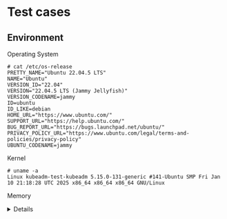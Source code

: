 # Test cases

## Environment

Operating System
```
# cat /etc/os-release
PRETTY_NAME="Ubuntu 22.04.5 LTS"
NAME="Ubuntu"
VERSION_ID="22.04"
VERSION="22.04.5 LTS (Jammy Jellyfish)"
VERSION_CODENAME=jammy
ID=ubuntu
ID_LIKE=debian
HOME_URL="https://www.ubuntu.com/"
SUPPORT_URL="https://help.ubuntu.com/"
BUG_REPORT_URL="https://bugs.launchpad.net/ubuntu/"
PRIVACY_POLICY_URL="https://www.ubuntu.com/legal/terms-and-policies/privacy-policy"
UBUNTU_CODENAME=jammy
```

Kernel
```
# uname -a
Linux kubeadm-test-kubeadm 5.15.0-131-generic #141-Ubuntu SMP Fri Jan 10 21:18:28 UTC 2025 x86_64 x86_64 x86_64 GNU/Linux
```

Memory
<details>
```
# lsmem
RANGE                                 SIZE  STATE REMOVABLE  BLOCK
0x0000000000000000-0x00000000bfffffff   3G online       yes   0-23
0x0000000100000000-0x000000043fffffff  13G online       yes 32-135

Memory block size:       128M
Total online memory:      16G
Total offline memory:      0B
```
</details>

CPU
<details>
```
Architecture:             x86_64
  CPU op-mode(s):         32-bit, 64-bit
  Address sizes:          42 bits physical, 48 bits virtual
  Byte Order:             Little Endian
CPU(s):                   4
  On-line CPU(s) list:    0-3
Vendor ID:                GenuineIntel
  Model name:             Intel(R) Xeon(R) Gold 6151 CPU @ 3.00GHz
    CPU family:           6
    Model:                85
    Thread(s) per core:   2
    Core(s) per socket:   2
    Socket(s):            1
    Stepping:             4
    BogoMIPS:             6000.00
    Flags:                fpu vme de pse tsc msr pae mce cx8 apic sep mtrr pge mca cmov pat pse36 clflush mmx fxsr sse sse2 ss
                           ht syscall nx pdpe1gb rdtscp lm constant_tsc rep_good nopl xtopology nonstop_tsc cpuid tsc_known_fr
                          eq pni pclmulqdq ssse3 fma cx16 pcid sse4_1 sse4_2 x2apic movbe popcnt tsc_deadline_timer aes xsave
                          avx f16c rdrand hypervisor lahf_lm abm 3dnowprefetch invpcid_single pti ssbd ibrs ibpb stibp fsgsbas
                          e tsc_adjust bmi1 hle avx2 smep bmi2 erms invpcid rtm mpx avx512f avx512dq rdseed adx smap clflushop
                          t clwb avx512cd avx512bw avx512vl xsaveopt xsavec xgetbv1 arat md_clear flush_l1d arch_capabilities
Virtualization features:
  Hypervisor vendor:      KVM
  Virtualization type:    full
Caches (sum of all):
  L1d:                    64 KiB (2 instances)
  L1i:                    64 KiB (2 instances)
  L2:                     2 MiB (2 instances)
  L3:                     24.8 MiB (1 instance)
NUMA:
  NUMA node(s):           1
  NUMA node0 CPU(s):      0-3
Vulnerabilities:
  Gather data sampling:   Unknown: Dependent on hypervisor status
  Itlb multihit:          KVM: Mitigation: VMX unsupported
  L1tf:                   Mitigation; PTE Inversion
  Mds:                    Mitigation; Clear CPU buffers; SMT Host state unknown
  Meltdown:               Mitigation; PTI
  Mmio stale data:        Mitigation; Clear CPU buffers; SMT Host state unknown
  Reg file data sampling: Not affected
  Retbleed:               Mitigation; IBRS
  Spec rstack overflow:   Not affected
  Spec store bypass:      Mitigation; Speculative Store Bypass disabled via prctl and seccomp
  Spectre v1:             Mitigation; usercopy/swapgs barriers and __user pointer sanitization
  Spectre v2:             Mitigation; IBRS; IBPB conditional; STIBP conditional; RSB filling; PBRSB-eIBRS Not affected; BHI SW
                           loop, KVM SW loop
  Srbds:                  Not affected
  Tsx async abort:        Mitigation; Clear CPU buffers; SMT Host state unknow
```
</details>

memory stat

```
# free -h
               total        used        free      shared  buff/cache   available
Mem:            15Gi       1.8Gi        11Gi       1.8Gi       2.8Gi        11Gi
```

urls.txt
```
  urls.txt: |
    https://k8sblog.eumel.de
    https://github.com/eumel8/cosignwebhook/blob/main/README.md
    https://api.github.com/repos/eumel8/cosignwebhook
```

## Models

An LLM stands for Large Language Model, an AI system trained on vast text data to generate human-like text. The term "7b" refers to a 7 billion parameter model, often called a 7B model due to its size in billions (answer by Deepseek-R1)

### codellama:7b

A large language model that can use text prompts to generate and discuss code.

Company: Meta

Link: [https://ollama.com/library/codellama:7b](https://ollama.com/library/codellama:7b)

### deepseek-r1:7b

DeepSeek's first-generation of reasoning models with comparable performance to OpenAI-o1, including six dense models distilled from DeepSeek-R1 based on Llama and Qwen.

Company: Deepseek (CN)

Link: [https://ollama.com/library/deepseek-r1:7b](https://ollama.com/library/deepseek-r1:7b)

### dolphin3:latest

Dolphin 3.0 Llama 3.1 8B 🐬 is the next generation of the Dolphin series of instruct-tuned models designed to be the ultimate general purpose local model, enabling coding, math, agentic, function calling, and general use cases.

Link: [https://ollama.com/library/dolphin3:latest](https://ollama.com/library/dolphin3:latest)

### falcon3:latest

A family of efficient AI models under 10B parameters performant in science, math, and coding through innovative training techniques.

Link: [https://ollama.com/library/falcon3:latest](https://ollama.com/library/falcon3:latest)

### gemma:2b

Gemma is a family of lightweight, state-of-the-art open models built by Google DeepMind. Updated to version 1.1

hint: model 7b won't start due the system memory

Company: Gemini Deepmind (Google)

Link: [https://ollama.com/library/gemma:7b](https://ollama.com/library/gemma1:7b)


### llama3.1:8b

Llama 3.1 is a new state-of-the-art model from Meta available in 8B, 70B and 405B parameter sizes.

Company: Meta

Link: [https://ollama.com/library/llama3.1:8b](https://ollama.com/library/llama3.1:8b)

### mistral:7b

The 7B model released by Mistral AI, updated to version 0.3.

Company: Mistral AI (France)

Link: [https://ollama.com/library/mistral:7b](https://ollama.com/library/mistral:7b)

### qwen:7b

Company: Alibaba Cloud

Link: [https://ollama.com/library/qwen:7b](https://ollama.com/library/qwen:7b)

### tulu3:latest

Tülu 3 is a leading instruction following model family, offering fully open-source data, code, and recipes by the The Allen Institute for AI.

Company: Allen AI (Seattle, US)

Link: [https://ollama.com/library/tulu3:latest](https://ollama.com/library/tulu3:latest)
